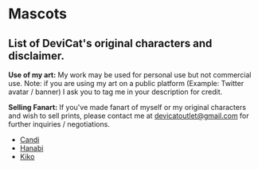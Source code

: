 # Mascots

## List of DeviCat's original characters and disclaimer.


**Use of my art:** My work may be used for personal use but not commercial use. Note: if you are using my art on a public platform (Example: Twitter avatar / banner) I ask you to tag me in your description for credit.

**Selling Fanart:** If you've made fanart of myself or my original characters and wish to sell prints, please contact me at devicatoutlet@gmail.com for further inquiries / negotiations. 

* [Candi](candi)
* [Hanabi](hanabi)
* [Kiko](kiko)

